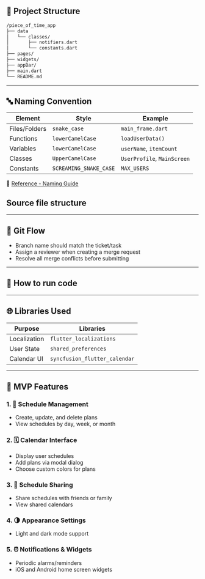 ## 📁 Project Structure

```bash
/piece_of_time_app
├── data
│   └── classes/
│       ├── notifiers.dart
│       └── constants.dart
├── pages/
├── widgets/
├── appBar/
├── main.dart
└── README.md

```

----
## 🔤 Naming Convention

| Element       | Style                  | Example                     |
| ------------- | ---------------------- | --------------------------- |
| Files/Folders | `snake_case`           | `main_frame.dart`           |
| Functions     | `lowerCamelCase`       | `loadUserData()`            |
| Variables     | `lowerCamelCase`       | `userName`, `itemCount`     |
| Classes       | `UpperCamelCase`       | `UserProfile`, `MainScreen` |
| Constants     | `SCREAMING_SNAKE_CASE` | `MAX_USERS`                 |

🔗 [Reference - Naming Guide](https://dalgonakit.tistory.com/115)


## Source file structure


---
## 🔀 Git Flow

- Branch name should match the ticket/task
- Assign a reviewer when creating a merge request
- Resolve all merge conflicts before submitting
---
## 🔧 How to run code 


---
## 🌐 Libraries Used

| Purpose      | Libraries                     |
| ------------ | ----------------------------- |
| Localization | `flutter_localizations`       |
| User State   | `shared_preferences`          |
| Calendar UI  | `syncfusion_flutter_calendar` |

---


## 🚀 MVP Features

### 1. 📅 Schedule Management

- Create, update, and delete plans
- View schedules by day, week, or month

### 2. 🗓️ Calendar Interface

- Display user schedules
- Add plans via modal dialog
- Choose custom colors for plans

### 3. 👥 Schedule Sharing

- Share schedules with friends or family
- View shared calendars

### 4. 🌗 Appearance Settings

- Light and dark mode support

### 5. ⏰ Notifications & Widgets

- Periodic alarms/reminders
- iOS and Android home screen widgets
